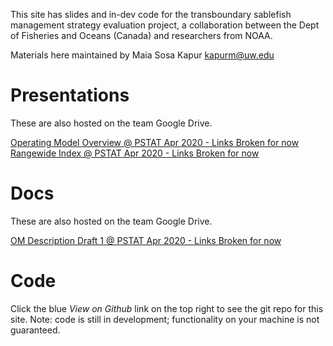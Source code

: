 
This site has slides and in-dev code for the transboundary sablefish management strategy evaluation project, a collaboration between the Dept of Fisheries and Oceans (Canada) and researchers from NOAA.

Materials here maintained by Maia Sosa Kapur kapurm@uw.edu


# Presentations
These are also hosted on the team Google Drive.

[Operating Model Overview @ PSTAT Apr 2020 - Links Broken for now](slides/Kapur_OM_PSTAT-Apr2020.html)
<br>
[Rangewide Index @ PSTAT Apr 2020 - Links Broken for now](slides/XXKapur_RangewideSABIdx.html)

# Docs
These are also hosted on the team Google Drive.

[OM Description Draft 1 @ PSTAT Apr 2020 - Links Broken for now](slides/XXPSTAT_OMDraft_Apr2020.pdf)

# Code
Click the blue *View on Github* link on the top right to see the git repo for this site. Note: code is still in development; functionality on your machine is not guaranteed. 
